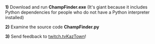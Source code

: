 **1)** Download and run **ChampFinder.exe** 
(It's giant because it includes Python dependencies for people who do not have a Python interpreter installed)

**2)** Examine the source code **ChampFinder.py**

**3)** Send feedback to [twitch.tvKazTown](twitch.tv/Kaztown)!
